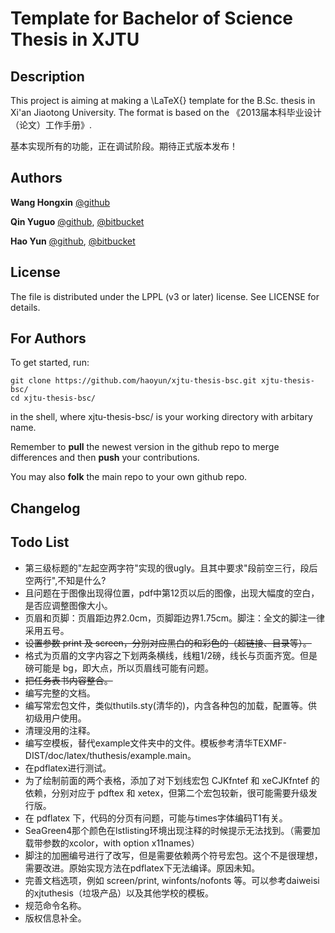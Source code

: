 Template for Bachelor of Science Thesis in XJTU
======

Description
------

This project is aiming at making a \LaTeX{} template for the B.Sc. thesis in Xi'an Jiaotong University. The format is based on the 《2013届本科毕业设计（论文）工作手册》.

基本实现所有的功能，正在调试阶段。期待正式版本发布！

Authors
------
**Wang Hongxin** [@github](https://github.com/wanghongxin)

**Qin Yuguo** [@github](https://github.com/FireUponSKy), [@bitbucket](https://bitbucket.org/FireUponSky)

**Hao Yun** [@github](https://github.com/haoyun), [@bitbucket](https://bitbucket.org/haoyun)

License
------
The file is distributed under the LPPL (v3 or later) license. See LICENSE for details.

For Authors
------
To get started, run:

    git clone https://github.com/haoyun/xjtu-thesis-bsc.git xjtu-thesis-bsc/
    cd xjtu-thesis-bsc/

in the shell, where xjtu-thesis-bsc/ is your working directory with arbitary name.

Remember to **pull** the newest version in the github repo to merge differences and then **push** your contributions.

You may also **folk** the main repo to your own github repo.

Changelog
------

Todo List
-----
* 第三级标题的"左起空两字符"实现的很ugly。且其中要求"段前空三行，段后空两行",不知是什么?
* 且问题在于图像出现得位置，pdf中第12页以后的图像，出现大幅度的空白，是否应调整图像大小。
* 页眉和页脚：页眉距边界2.0cm，页脚距边界1.75cm。脚注：全文的脚注一律采用五号。
* ~~设置参数 print 及 screen，分别对应黑白的和彩色的（超链接、目录等）。~~
* 格式为页眉的文字内容之下划两条横线，线粗1/2磅，线长与页面齐宽。但是磅可能是 bg，即大点，所以页眉线可能有问题。
* ~~把任务表书内容整合。~~
* 编写完整的文档。
* 编写常宏包文件，类似thutils.sty(清华的)，内含各种包的加载，配置等。供初级用户使用。
* 清理没用的注释。
* 编写空模板，替代example文件夹中的文件。模板参考清华TEXMF-DIST/doc/latex/thuthesis/example.main。
* 在pdflatex进行测试。
* 为了绘制前面的两个表格，添加了对下划线宏包 CJKfntef 和 xeCJKfntef 的依赖，分别对应于 pdftex 和 xetex，但第二个宏包较新，很可能需要升级发行版。
* 在 pdflatex 下，代码的分页有问题，可能与times字体编码T1有关。
* SeaGreen4那个颜色在lstlisting环境出现注释的时候提示无法找到。（需要加载带参数的xcolor，with option x11names）
* 脚注的加圈编号进行了改写，但是需要依赖两个符号宏包。这个不是很理想，需要改进。原始实现方法在pdflatex下无法编译。原因未知。
* 完善文档选项，例如 screen/print, winfonts/nofonts 等。可以参考daiweisi的xjtuthesis（垃圾产品）以及其他学校的模板。
* 规范命令名称。
* 版权信息补全。
